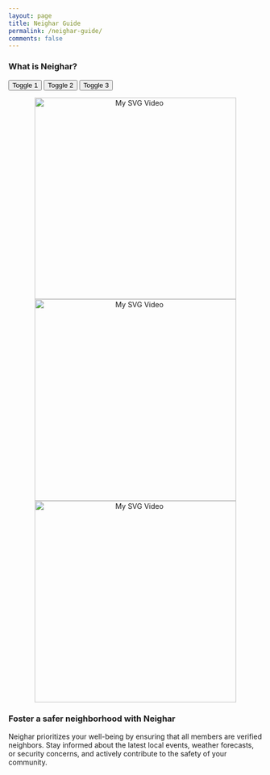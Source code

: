 ```yaml
---
layout: page
title: Neighar Guide
permalink: /neighar-guide/
comments: false
---
```


### What is Neighar?

<button onclick="toggleGif('v1')">Toggle 1</button>
<button onclick="toggleGif('v2')">Toggle 2</button>
<button onclick="toggleGif('v3')">Toggle 3</button>

<div id="v1" style="text-align:center;">
    <img src="{{ '/assets/videos/1.gif' | relative_url }}" alt="My SVG Video" width="400">
</div>
<div id="v2" style="text-align:center;">
    <img src="{{ '/assets/videos/1.gif' | relative_url }}" alt="My SVG Video" width="400">
</div>
<div id="v3" style="text-align:center;">
    <img src="{{ '/assets/videos/1.gif' | relative_url }}" alt="My SVG Video" width="400">
</div>

### Foster a safer neighborhood with Neighar

Neighar prioritizes your well-being by ensuring that all members are verified neighbors. Stay informed about the latest local events, weather forecasts, or security concerns, and actively contribute to the safety of your community.

<script>
function toggleGif(gifId) {
  var gifElement = document.getElementById(gifId);
  if (gifElement.style.display === 'none') {
    gifElement.style.display = 'block';
  } else {
    gifElement.style.display = 'none';
  }
}
</script>
